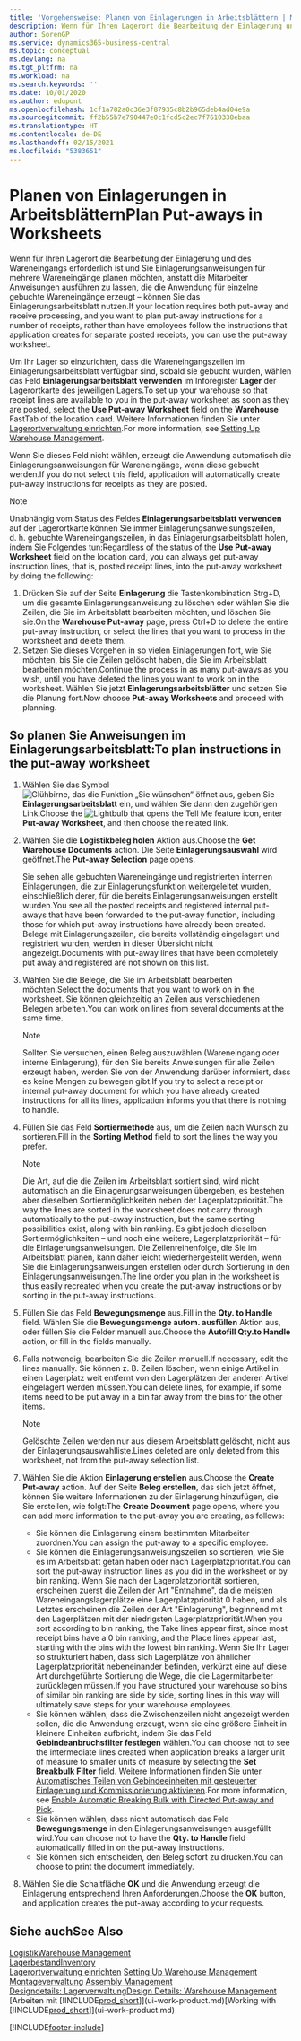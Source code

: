 ```yaml
---
title: 'Vorgehensweise: Planen von Einlagerungen in Arbeitsblättern | Microsoft Docs'
description: Wenn für Ihren Lagerort die Bearbeitung der Einlagerung und des Wareneingangs erforderlich ist und Sie Einlagerungsanweisungen für mehrere Wareneingänge planen möchten, anstatt die Mitarbeiter Anweisungen ausführen zu lassen, die die Anwendung für einzelne gebuchte Wareneingänge erzeugt – können Sie das Einlagerungsarbeitsblatt nutzen.
author: SorenGP
ms.service: dynamics365-business-central
ms.topic: conceptual
ms.devlang: na
ms.tgt_pltfrm: na
ms.workload: na
ms.search.keywords: ''
ms.date: 10/01/2020
ms.author: edupont
ms.openlocfilehash: 1cf1a782a0c36e3f87935c8b2b965deb4ad04e9a
ms.sourcegitcommit: ff2b55b7e790447e0c1fcd5c2ec7f7610338ebaa
ms.translationtype: HT
ms.contentlocale: de-DE
ms.lasthandoff: 02/15/2021
ms.locfileid: "5383651"
---
```

# <a name="plan-put-aways-in-worksheets"></a><span data-ttu-id="ff38f-103">Planen von Einlagerungen in Arbeitsblättern</span><span class="sxs-lookup"><span data-stu-id="ff38f-103">Plan Put-aways in Worksheets</span></span>
<span data-ttu-id="ff38f-104">Wenn für Ihren Lagerort die Bearbeitung der Einlagerung und des Wareneingangs erforderlich ist und Sie Einlagerungsanweisungen für mehrere Wareneingänge planen möchten, anstatt die Mitarbeiter Anweisungen ausführen zu lassen, die die Anwendung für einzelne gebuchte Wareneingänge erzeugt – können Sie das Einlagerungsarbeitsblatt nutzen.</span><span class="sxs-lookup"><span data-stu-id="ff38f-104">If your location requires both put-away and receive processing, and you want to plan put-away instructions for a number of receipts, rather than have employees follow the instructions that application creates for separate posted receipts, you can use the put-away worksheet.</span></span>  

<span data-ttu-id="ff38f-105">Um Ihr Lager so einzurichten, dass die Wareneingangszeilen im Einlagerungsarbeitsblatt verfügbar sind, sobald sie gebucht wurden, wählen das Feld **Einlagerungsarbeitsblatt verwenden** im Inforegister **Lager** der Lagerortkarte des jeweiligen Lagers.</span><span class="sxs-lookup"><span data-stu-id="ff38f-105">To set up your warehouse so that receipt lines are available to you in the put-away worksheet as soon as they are posted, select the **Use Put-away Worksheet** field on the **Warehouse** FastTab of the location card.</span></span> <span data-ttu-id="ff38f-106">Weitere Informationen finden Sie unter [Lagerortverwaltung einrichten](warehouse-setup-warehouse.md).</span><span class="sxs-lookup"><span data-stu-id="ff38f-106">For more information, see [Setting Up Warehouse Management](warehouse-setup-warehouse.md).</span></span>  

<span data-ttu-id="ff38f-107">Wenn Sie dieses Feld nicht wählen, erzeugt die Anwendung automatisch die Einlagerungsanweisungen für Wareneingänge, wenn diese gebucht werden.</span><span class="sxs-lookup"><span data-stu-id="ff38f-107">If you do not select this field, application will automatically create put-away instructions for receipts as they are posted.</span></span>  

> [!NOTE]  
>  <span data-ttu-id="ff38f-108">Unabhängig vom Status des Feldes **Einlagerungsarbeitsblatt verwenden** auf der Lagerortkarte können Sie immer Einlagerungsanweisungszeilen, d. h. gebuchte Wareneingangszeilen, in das Einlagerungsarbeitsblatt holen, indem Sie Folgendes tun:</span><span class="sxs-lookup"><span data-stu-id="ff38f-108">Regardless of the status of the **Use Put-away Worksheet** field on the location card, you can always get put-away instruction lines, that is, posted receipt lines, into the put-away worksheet by doing the following:</span></span>  
>   
>  1.  <span data-ttu-id="ff38f-109">Drücken Sie auf der Seite **Einlagerung** die Tastenkombination Strg+D, um die gesamte Einlagerungsanweisung zu löschen oder wählen Sie die Zeilen, die Sie im Arbeitsblatt bearbeiten möchten, und löschen Sie sie.</span><span class="sxs-lookup"><span data-stu-id="ff38f-109">On the **Warehouse Put-away** page, press Ctrl+D to delete the entire put-away instruction, or select the lines that you want to process in the worksheet and delete them.</span></span>  
> 2.  <span data-ttu-id="ff38f-110">Setzen Sie dieses Vorgehen in so vielen Einlagerungen fort, wie Sie möchten, bis Sie die Zeilen gelöscht haben, die Sie im Arbeitsblatt bearbeiten möchten.</span><span class="sxs-lookup"><span data-stu-id="ff38f-110">Continue the process in as many put-aways as you wish, until you have deleted the lines you want to work on in the worksheet.</span></span> <span data-ttu-id="ff38f-111">Wählen Sie jetzt **Einlagerungsarbeitsblätter** und setzen Sie die Planung fort.</span><span class="sxs-lookup"><span data-stu-id="ff38f-111">Now choose **Put-away Worksheets** and proceed with planning.</span></span>  

## <a name="to-plan-instructions-in-the-put-away-worksheet"></a><span data-ttu-id="ff38f-112">So planen Sie Anweisungen im Einlagerungsarbeitsblatt:</span><span class="sxs-lookup"><span data-stu-id="ff38f-112">To plan instructions in the put-away worksheet</span></span>  
1.  <span data-ttu-id="ff38f-113">Wählen Sie das Symbol ![Glühbirne, das die Funktion „Sie wünschen“ öffnet](media/ui-search/search_small.png "Was möchten Sie tun?") aus, geben Sie **Einlagerungsarbeitsblatt** ein, und wählen Sie dann den zugehörigen Link.</span><span class="sxs-lookup"><span data-stu-id="ff38f-113">Choose the ![Lightbulb that opens the Tell Me feature](media/ui-search/search_small.png "Tell me what you want to do") icon, enter **Put-away Worksheet**, and then choose the related link.</span></span>  
2.  <span data-ttu-id="ff38f-114">Wählen Sie die **Logistikbeleg holen** Aktion aus.</span><span class="sxs-lookup"><span data-stu-id="ff38f-114">Choose the **Get Warehouse Documents** action.</span></span> <span data-ttu-id="ff38f-115">Die Seite **Einlagerungsauswahl** wird geöffnet.</span><span class="sxs-lookup"><span data-stu-id="ff38f-115">The **Put-away Selection** page opens.</span></span>  

    <span data-ttu-id="ff38f-116">Sie sehen alle gebuchten Wareneingänge und registrierten internen Einlagerungen, die zur Einlagerungsfunktion weitergeleitet wurden, einschließlich derer, für die bereits Einlagerungsanweisungen erstellt wurden.</span><span class="sxs-lookup"><span data-stu-id="ff38f-116">You see all the posted receipts and registered internal put-aways that have been forwarded to the put-away function, including those for which put-away instructions have already been created.</span></span> <span data-ttu-id="ff38f-117">Belege mit Einlagerungszeilen, die bereits vollständig eingelagert und registriert wurden, werden in dieser Übersicht nicht angezeigt.</span><span class="sxs-lookup"><span data-stu-id="ff38f-117">Documents with put-away lines that have been completely put away and registered are not shown on this list.</span></span>  

3. <span data-ttu-id="ff38f-118">Wählen Sie die Belege, die Sie im Arbeitsblatt bearbeiten möchten.</span><span class="sxs-lookup"><span data-stu-id="ff38f-118">Select the documents that you want to work on in the worksheet.</span></span> <span data-ttu-id="ff38f-119">Sie können gleichzeitig an Zeilen aus verschiedenen Belegen arbeiten.</span><span class="sxs-lookup"><span data-stu-id="ff38f-119">You can work on lines from several documents at the same time.</span></span>  

    > [!NOTE]  
    >  <span data-ttu-id="ff38f-120">Sollten Sie versuchen, einen Beleg auszuwählen (Wareneingang oder interne Einlagerung), für den Sie bereits Anweisungen für alle Zeilen erzeugt haben, werden Sie von der Anwendung darüber informiert, dass es keine Mengen zu bewegen gibt.</span><span class="sxs-lookup"><span data-stu-id="ff38f-120">If you try to select a receipt or internal put-away document for which you have already created instructions for all its lines, application informs you that there is nothing to handle.</span></span>  

4. <span data-ttu-id="ff38f-121">Füllen Sie das Feld **Sortiermethode** aus, um die Zeilen nach Wunsch zu sortieren.</span><span class="sxs-lookup"><span data-stu-id="ff38f-121">Fill in the **Sorting Method** field to sort the lines the way you prefer.</span></span>  

    > [!NOTE]  
    >  <span data-ttu-id="ff38f-122">Die Art, auf die die Zeilen im Arbeitsblatt sortiert sind, wird nicht automatisch an die Einlagerungsanweisungen übergeben, es bestehen aber dieselben Sortiermöglichkeiten neben der Lagerplatzpriorität.</span><span class="sxs-lookup"><span data-stu-id="ff38f-122">The way the lines are sorted in the worksheet does not carry through automatically to the put-away instruction, but the same sorting possibilities exist, along with bin ranking.</span></span> <span data-ttu-id="ff38f-123">Es gibt jedoch dieselben Sortiermöglichkeiten – und noch eine weitere, Lagerplatzpriorität – für die Einlagerungsanweisungen. Die Zeilenreihenfolge, die Sie im Arbeitsblatt planen, kann daher leicht wiederhergestellt werden, wenn Sie die Einlagerungsanweisungen erstellen oder durch Sortierung in den Einlagerungsanweisungen.</span><span class="sxs-lookup"><span data-stu-id="ff38f-123">The line order you plan in the worksheet is thus easily recreated when you create the put-away instructions or by sorting in the put-away instructions.</span></span>  

5.  <span data-ttu-id="ff38f-124">Füllen Sie das Feld **Bewegungsmenge** aus.</span><span class="sxs-lookup"><span data-stu-id="ff38f-124">Fill in the **Qty. to Handle** field.</span></span> <span data-ttu-id="ff38f-125">Wählen Sie die **Bewegungsmenge autom. ausfüllen** Aktion aus, oder füllen Sie die Felder manuell aus.</span><span class="sxs-lookup"><span data-stu-id="ff38f-125">Choose the **Autofill Qty.to Handle** action, or fill in the fields manually.</span></span>  
6.  <span data-ttu-id="ff38f-126">Falls notwendig, bearbeiten Sie die Zeilen manuell.</span><span class="sxs-lookup"><span data-stu-id="ff38f-126">If necessary, edit the lines manually.</span></span> <span data-ttu-id="ff38f-127">Sie können z. B. Zeilen löschen, wenn einige Artikel in einen Lagerplatz weit entfernt von den Lagerplätzen der anderen Artikel eingelagert werden müssen.</span><span class="sxs-lookup"><span data-stu-id="ff38f-127">You can delete lines, for example, if some items need to be put away in a bin far away from the bins for the other items.</span></span>  

    > [!NOTE]  
    >  <span data-ttu-id="ff38f-128">Gelöschte Zeilen werden nur aus diesem Arbeitsblatt gelöscht, nicht aus der Einlagerungsauswahlliste.</span><span class="sxs-lookup"><span data-stu-id="ff38f-128">Lines deleted are only deleted from this worksheet, not from the put-away selection list.</span></span>  

7.  <span data-ttu-id="ff38f-129">Wählen Sie die Aktion **Einlagerung erstellen** aus.</span><span class="sxs-lookup"><span data-stu-id="ff38f-129">Choose the **Create Put-away** action.</span></span> <span data-ttu-id="ff38f-130">Auf der Seite **Beleg erstellen**, das sich jetzt öffnet, können Sie weitere Informationen zu der Einlagerung hinzufügen, die Sie erstellen, wie folgt:</span><span class="sxs-lookup"><span data-stu-id="ff38f-130">The **Create Document** page opens, where you can add more information to the put-away you are creating, as follows:</span></span>  

    -   <span data-ttu-id="ff38f-131">Sie können die Einlagerung einem bestimmten Mitarbeiter zuordnen.</span><span class="sxs-lookup"><span data-stu-id="ff38f-131">You can assign the put-away to a specific employee.</span></span>  
    -   <span data-ttu-id="ff38f-132">Sie können die Einlagerungsanweisungszeilen so sortieren, wie Sie es im Arbeitsblatt getan haben oder nach Lagerplatzpriorität.</span><span class="sxs-lookup"><span data-stu-id="ff38f-132">You can sort the put-away instruction lines as you did in the worksheet or by bin ranking.</span></span> <span data-ttu-id="ff38f-133">Wenn Sie nach der Lagerplatzpriorität sortieren, erscheinen zuerst die Zeilen der Art "Entnahme", da die meisten Wareneingangslagerplätze eine Lagerplatzpriorität 0 haben, und als Letztes erscheinen die Zeilen der Art "Einlagerung", beginnend mit den Lagerplätzen mit der niedrigsten Lagerplatzpriorität.</span><span class="sxs-lookup"><span data-stu-id="ff38f-133">When you sort according to bin ranking, the Take lines appear first, since most receipt bins have a 0 bin ranking, and the Place lines appear last, starting with the bins with the lowest bin ranking.</span></span> <span data-ttu-id="ff38f-134">Wenn Sie Ihr Lager so strukturiert haben, dass sich Lagerplätze von ähnlicher Lagerplatzpriorität nebeneinander befinden, verkürzt eine auf diese Art durchgeführte Sortierung die Wege, die die Lagermitarbeiter zurücklegen müssen.</span><span class="sxs-lookup"><span data-stu-id="ff38f-134">If you have structured your warehouse so bins of similar bin ranking are side by side, sorting lines in this way will ultimately save steps for your warehouse employees.</span></span>  
    -   <span data-ttu-id="ff38f-135">Sie können wählen, dass die Zwischenzeilen nicht angezeigt werden sollen, die die Anwendung erzeugt, wenn sie eine größere Einheit in kleinere Einheiten aufbricht, indem Sie das Feld **Gebindeanbruchsfilter festlegen** wählen.</span><span class="sxs-lookup"><span data-stu-id="ff38f-135">You can choose not to see the intermediate lines created when application breaks a larger unit of measure to smaller units of measure by selecting the **Set Breakbulk Filter** field.</span></span> <span data-ttu-id="ff38f-136">Weitere Informationen finden Sie unter [Automatisches Teilen von Gebindeeinheiten mit gesteuerter Einlagerung und Kommissionierung aktivieren](warehouse-enable-automatic-breaking-bulk-with-directed-put-away-and-pick.md).</span><span class="sxs-lookup"><span data-stu-id="ff38f-136">For more information, see [Enable Automatic Breaking Bulk with Directed Put-away and Pick](warehouse-enable-automatic-breaking-bulk-with-directed-put-away-and-pick.md).</span></span>  
    -   <span data-ttu-id="ff38f-137">Sie können wählen, dass nicht automatisch das Feld **Bewegungsmenge** in den Einlagerungsanweisungen ausgefüllt wird.</span><span class="sxs-lookup"><span data-stu-id="ff38f-137">You can choose not to have the **Qty. to Handle** field automatically filled in on the put-away instructions.</span></span>  
    -   <span data-ttu-id="ff38f-138">Sie können sich entscheiden, den Beleg sofort zu drucken.</span><span class="sxs-lookup"><span data-stu-id="ff38f-138">You can choose to print the document immediately.</span></span>  

8.  <span data-ttu-id="ff38f-139">Wählen Sie die Schaltfläche **OK** und die Anwendung erzeugt die Einlagerung entsprechend Ihren Anforderungen.</span><span class="sxs-lookup"><span data-stu-id="ff38f-139">Choose the **OK** button, and application creates the put-away according to your requests.</span></span>  

## <a name="see-also"></a><span data-ttu-id="ff38f-140">Siehe auch</span><span class="sxs-lookup"><span data-stu-id="ff38f-140">See Also</span></span>  
[<span data-ttu-id="ff38f-141">Logistik</span><span class="sxs-lookup"><span data-stu-id="ff38f-141">Warehouse Management</span></span>](warehouse-manage-warehouse.md)  
[<span data-ttu-id="ff38f-142">Lagerbestand</span><span class="sxs-lookup"><span data-stu-id="ff38f-142">Inventory</span></span>](inventory-manage-inventory.md)  
<span data-ttu-id="ff38f-143">[Lagerortverwaltung einrichten](warehouse-setup-warehouse.md)   </span><span class="sxs-lookup"><span data-stu-id="ff38f-143">[Setting Up Warehouse Management](warehouse-setup-warehouse.md)   </span></span>  
<span data-ttu-id="ff38f-144">[Montageverwaltung](assembly-assemble-items.md)  </span><span class="sxs-lookup"><span data-stu-id="ff38f-144">[Assembly Management](assembly-assemble-items.md)  </span></span>  
[<span data-ttu-id="ff38f-145">Designdetails: Lagerverwaltung</span><span class="sxs-lookup"><span data-stu-id="ff38f-145">Design Details: Warehouse Management</span></span>](design-details-warehouse-management.md)  
<span data-ttu-id="ff38f-146">[Arbeiten mit [!INCLUDE[prod_short](includes/prod_short.md)]](ui-work-product.md)</span><span class="sxs-lookup"><span data-stu-id="ff38f-146">[Working with [!INCLUDE[prod_short](includes/prod_short.md)]](ui-work-product.md)</span></span>


[!INCLUDE[footer-include](includes/footer-banner.md)]
